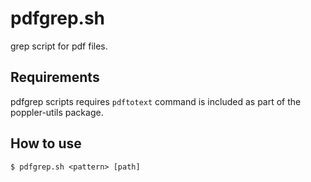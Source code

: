 # pdfgrep.sh
grep script for pdf files.

## Requirements
pdfgrep scripts requires `pdftotext` command is included as part of the poppler-utils package.

## How to use
```
$ pdfgrep.sh <pattern> [path]
```

